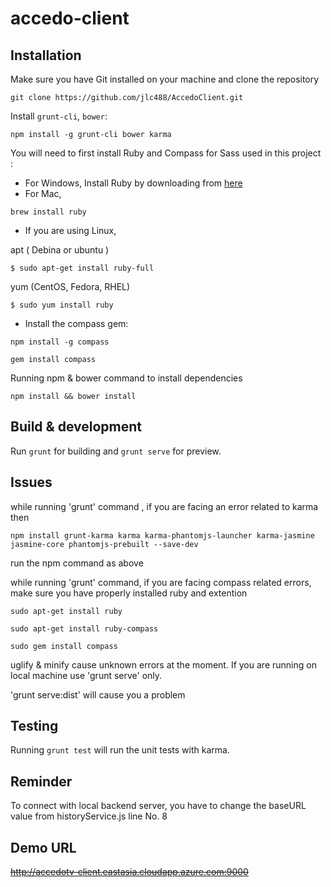 # accedo-client


## Installation

Make sure you have Git installed on your machine and clone the repository

```
git clone https://github.com/jlc488/AccedoClient.git
```

Install  `grunt-cli`, `bower`:
```
npm install -g grunt-cli bower karma
```

You will need to first install Ruby and Compass for Sass used in this project :
- For Windows, Install Ruby by downloading from [here](http://rubyinstaller.org/downloads/)
- For Mac,
```
brew install ruby
```

- If you are using Linux,

apt ( Debina or ubuntu )
```
$ sudo apt-get install ruby-full
```
yum (CentOS, Fedora, RHEL)
```
$ sudo yum install ruby
```

- Install the compass gem:
```
npm install -g compass
```
```
gem install compass
```

Running npm & bower command to install dependencies
```
npm install && bower install
```

## Build & development

Run `grunt` for building and `grunt serve` for preview.


## Issues

while running 'grunt' command , if you are facing an error related to karma then

```
npm install grunt-karma karma karma-phantomjs-launcher karma-jasmine jasmine-core phantomjs-prebuilt --save-dev
```
run the npm command as above

while running 'grunt' command, if you are facing compass related errors, make sure you have properly installed ruby and extention

```
sudo apt-get install ruby

sudo apt-get install ruby-compass

sudo gem install compass
```

uglify & minify cause unknown errors at the moment. If you are running on local machine use 'grunt serve' only.

'grunt serve:dist' will cause you a problem

## Testing

Running `grunt test` will run the unit tests with karma.

## Reminder

To connect with local backend server, you have to change the baseURL value from historyService.js line No. 8

## Demo URL

<del>http://accedotv-client.eastasia.cloudapp.azure.com:9000</del>
